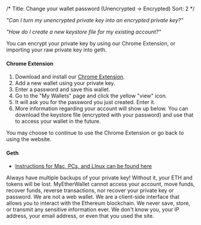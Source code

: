 /*
Title: Change your wallet password (Unencrypted -> Encrypted)
Sort: 2
*/

_"Can I turn my unencrypted private key into an encrypted private key?"_

_"How do I create a new keystore file for my existing account?"_

You can encrypt your private key by using our Chrome Extension, or importing your raw private key into geth.

#### Chrome Extension

1.  Download and install our [Chrome Extension](https://chrome.google.com/webstore/detail/myetherwallet-cx/nlbmnnijcnlegkjjpcfjclmcfggfefdm?hl=en).
2.  Add a new wallet using your private key.
3.  Enter a password and save this wallet.
4.  Go to the "My Wallets" page and click the yellow "view" icon.
5.  It will ask you for the password you just created. Enter it.
6.  More information regarding your account will show up below. You can download the keystore file (encrypted with your password) and use that to access your wallet in the future.

You may choose to continue to use the Chrome Extension or go back to using the website.

#### Geth

*   [Instructions for Mac, PCs, and LInux can be found here](https://ethereum.stackexchange.com/questions/465/how-to-import-a-plain-private-key-into-geth-or-mist)

<div class="mew-alert mew-alert-danger">Always have multiple backups of your private key! Without it, your ETH and tokens will be lost. MyEtherWallet cannot access your account, move funds, recover funds, reverse transactions, nor recover your private key or password.  
We are not a web wallet. We are a client-side interface that allows you to interact with the Ethereum blockchain.  
We never save, store, or transmit any sensitive information ever. We don't know you, your IP address, your email address, or even that you used the site.</div>
